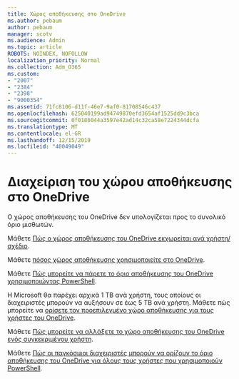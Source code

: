```yaml
---
title: Χώρος αποθήκευσης στο OneDrive
ms.author: pebaum
author: pebaum
manager: scotv
ms.audience: Admin
ms.topic: article
ROBOTS: NOINDEX, NOFOLLOW
localization_priority: Normal
ms.collection: Adm_O365
ms.custom:
- "2007"
- "2384"
- "2398"
- "9000354"
ms.assetid: 71fc8106-d11f-46e7-9af0-81708546c437
ms.openlocfilehash: 625040199ad94749870efd3654af1525dd9c3bca
ms.sourcegitcommit: 0f0186044a3597e42ad14c32ca58e7224344dcfa
ms.translationtype: MT
ms.contentlocale: el-GR
ms.lasthandoff: 12/15/2019
ms.locfileid: "40049049"
---
```

# <a name="manage-your-onedrive-storage"></a>Διαχείριση του χώρου αποθήκευσης στο OneDrive

Ο χώρος αποθήκευσης του OneDrive δεν υπολογίζεται προς το συνολικό όριο μισθωτών. 

Μάθετε [Πώς ο χώρος αποθήκευσης του OneDrive εκχωρείται ανά χρήστη/σχέδιο](https://docs.microsoft.com/office365/servicedescriptions/onedrive-for-business-service-description?redirectedfrom=MSDN#storage-space-per-user).

Μάθετε [πόσος χώρος αποθήκευσης χρησιμοποιείτε στο OneDrive](https://support.office.com/article/manage-your-onedrive-for-business-storage-31519161-059c-4764-b6f8-f5cd29f7fe68).

Μάθετε [Πώς μπορείτε να πάρετε το όριο αποθήκευσης του OneDrive χρησιμοποιώντας PowerShell](https://gallery.technet.microsoft.com/scriptcenter/OneDrive-for-Business-0cb45614).

Η Microsoft θα παρέχει αρχικά 1 TB ανά χρήστη, τους οποίους οι διαχειριστές μπορούν να αυξήσουν σε έως 5 TB ανά χρήστη. Μάθετε πώς μπορείτε να [ορίσετε τον προεπιλεγμένο χώρο αποθήκευσης για τους χρήστες του OneDrive](https://docs.microsoft.com/onedrive/set-default-storage-space).

Μάθετε [Πώς μπορείτε να αλλάξετε το χώρο αποθήκευσης του OneDrive ενός συγκεκριμένου χρήστη](https://docs.microsoft.com/onedrive/change-user-storage).

Μάθετε [Πώς οι παγκόσμιοι διαχειριστές μπορούν να ορίζουν το όριο αποθήκευσης του OneDrive για όλους τους χρήστες που χρησιμοποιούν PowerShell](https://gallery.technet.microsoft.com/office/How-to-set-OneDrive-for-8b61365b).
  